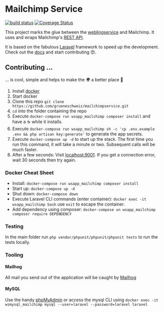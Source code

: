 # Mailchimp Service

[![build status](https://github.com/grueneschweiz/mailchimpservice/actions/workflows/tests.yml/badge.svg)](https://github.com/grueneschweiz/mailchimpservice/actions/workflows/tests.yml)
[![Coverage Status](https://coveralls.io/repos/github/grueneschweiz/mailchimpservice/badge.svg)](https://coveralls.io/github/grueneschweiz/mailchimpservice)

This project marks the glue between the
[weblingservice](https://github.com/grueneschweiz/weblingservice) and Mailchimp. It uses and wraps Mailchimp's
[REST API](https://mailchimp.com/developer/marketing/api/root/).

It is based on the fabulous [Laravel](https://laravel.com/) framework to speed up the development. Check out
the [docs](https://laravel.com/docs/)
and start contributing 😍.

## Contributing ...
... is cool, simple and helps to make the 🌍 a better place 🤩
1. Install [docker](https://store.docker.com/search?offering=community&type=edition)
1. Start docker
1. Clone this repo `git clone https://github.com/grueneschweiz/mailchimpservice.git`
1. `cd` into the folder containing the repo
1. Execute `docker-compose run wsapp_mailchimp composer install` and have a ☕️ while
   it installs.
1. Execute `docker-compose run wsapp_mailchimp sh -c 'cp .env.example .env && php artisan key:generate'` to generate the
   app secrets.
1. Execute `docker-compose up -d` to start up the stack. The first time you run
   this command, it will take a minute or two. Subsequent calls will be much faster.
1. After a few seconds: Visit [localhost:9001](http://localhost:9001). If you
   get a connection error, wait 30 seconds then try again.

### Docker Cheat Sheet

- Install: `docker-compose run wsapp_mailchimp composer install`
- Start up: `docker-compose up -d`
- Shut down: `docker-compose down`
- Execute Laravel CLI commands (enter container): `docker exec -it wsapp_mailchimp bash` use `exit` to escape the
  container.
- Add dependency using composer: `docker-compose un wsapp_mailchimp composer require DEPENDENCY`

### Testing
In the main folder run `php vendor/phpunit/phpunit/phpunit tests` to run the tests locally.

### Tooling
#### Mailhog
All mail you send out of the application will be caught by [Mailhog](http://localhost:9020)

#### MySQL

Use the handy [phpMyAdmin](http://localhost:9010) or access the mysql CLI using
`docker exec -it wsmysql_mailchimp mysql --user=laravel --password=laravel laravel` 
